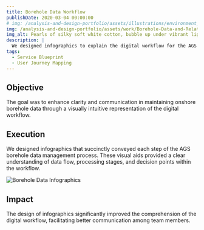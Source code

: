 ```yaml
---
title: Borehole Data Workflow
publishDate: 2020-03-04 00:00:00
# img: /analysis-and-design-portfolio/assets/illustrations/environment_2.svg
img: /analysis-and-design-portfolio/assets/work/Borehole-Data-and-Related-Databasess-v1-MIRO.png
img_alt: Pearls of silky soft white cotton, bubble up under vibrant lighting
description: |
  We designed infographics to explain the digital workflow for the AGS geotechnical data standard, based on 1.3 million records.
tags:
  - Service Blueprint
  - User Journey Mapping
---
```


## Objective

The goal was to enhance clarity and communication in maintaining onshore borehole data through a visually intuitive representation of the digital workflow.

## Execution

We designed infographics that succinctly conveyed each step of the AGS borehole data management process. These visual aids provided a clear understanding of data flow, processing stages, and decision points within the workflow.

![Borehole Data Infographics](/analysis-and-design-portfolio/assets/work/Borehole-Data-and-Related-Databasess-v1-MIRO.png)

## Impact

The design  of infographics significantly improved the comprehension of the digital workflow, facilitating better communication among team members. 

